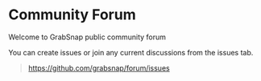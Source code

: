 # Community Forum

Welcome to GrabSnap public community forum

You can create issues or join any current discussions from the issues tab.


> https://github.com/grabsnap/forum/issues


